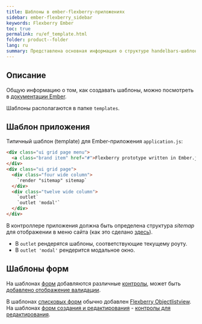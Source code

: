 ```yaml
---
title: Шаблоны в ember-flexberry-приложениях
sidebar: ember-flexberry_sidebar
keywords: Flexberry Ember
toc: true
permalink: ru/ef_template.html
folder: product--folder
lang: ru
summary: Представлена основная информация о структуре handelbars-шаблонов в ember-flexberry-приложениях.
---
```


## Описание

Общую информацию о том, как создавать шаблоны, можно посмотреть в [документации Ember](https://guides.emberjs.com/v2.4.0/templates/handlebars-basics/).

Шаблоны располагаются в папке `templates`.

## Шаблон приложения

Типичный шаблон (template) для Ember-приложения `application.js`:

```html
<div class="ui grid page menu">
  <a class="brand item" href="#">Flexberry prototype written in Ember.js</a>
</div>
<div class="ui grid page">
  <div class="four wide column">
    `render "sitemap" sitemap`
  </div>
  <div class="twelve wide column">
    `outlet`
    `outlet 'modal'`
  </div>
</div>
```

В контроллере приложения должна быть определена структура *sitemap* для отображении в меню сайта (как это сделано [здесь](ef_controller.html)).

* В `outlet` рендерятся шаблоны, соответствующие текущему роуту.
* В `outlet 'modal'` рендерится модальное окно.

## Шаблоны форм
На шаблонах [форм](ef_forms.html) добавляются различные [контролы](ef_controls.html), может быть [добавлено отображение валидации](efd_model-validation.html).

В шаблонах [списковых форм](ef_forms.html) обычно добавлен [Flexberry Objectlistview](ef_objectlistview.html).
На шаблонах [форм создания и редактирования](ef_edit-form.html) - [контролы для редактирования](ef_controls.html).
